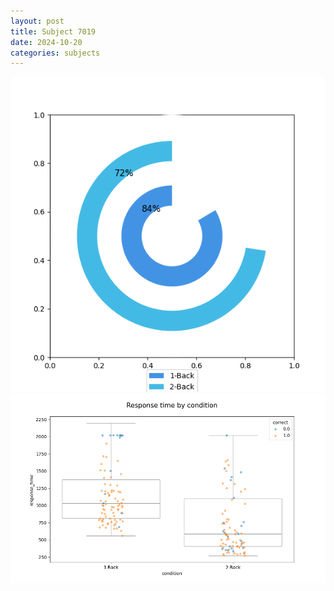 ```yaml
---
layout: post
title: Subject 7019
date: 2024-10-20
categories: subjects
---
```


![](data/7019/run-17/7019_accuracy_by_condition.png)
![](data/7019/run-17/7019_response_time_by_condition.png)
